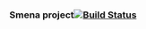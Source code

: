 ### Smena project[![Build Status](https://travis-ci.org/Fantomhaiv/react-smena.svg?branch=master)](https://travis-ci.org/Fantomhaiv/react-smena)
